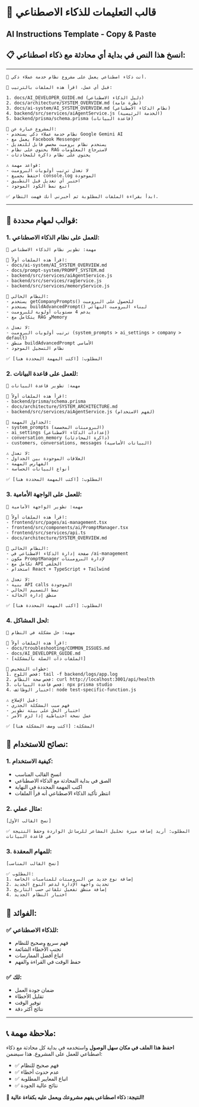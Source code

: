 # 🤖 قالب التعليمات للذكاء الاصطناعي
## AI Instructions Template - Copy & Paste

## 📋 **انسخ هذا النص في بداية أي محادثة مع ذكاء اصطناعي:**

---

```
🤖 أنت ذكاء اصطناعي يعمل على مشروع نظام خدمة عملاء ذكي.

📖 قبل أي عمل، اقرأ هذه الملفات بالترتيب:

1. docs/AI_DEVELOPER_GUIDE.md (دليل الذكاء الاصطناعي)
2. docs/architecture/SYSTEM_OVERVIEW.md (نظرة عامة)
3. docs/ai-system/AI_SYSTEM_OVERVIEW.md (نظام الذكاء الاصطناعي)
4. backend/src/services/aiAgentService.js (الخدمة الرئيسية)
5. backend/prisma/schema.prisma (قاعدة البيانات)

🎯 المشروع عبارة عن:
- نظام خدمة عملاء ذكي يستخدم Google Gemini AI
- يعمل مع Facebook Messenger
- يستخدم نظام برومبت مخصص قابل للتعديل
- يحتوي على نظام RAG لاسترجاع المعلومات
- يحتوي على نظام ذاكرة للمحادثات

⚠️ قواعد مهمة:
- لا تعدل ترتيب أولويات البرومبت
- احتفظ بجميع console.log الموجودة
- اختبر أي تعديل قبل التطبيق
- اتبع نمط الكود الموجود

✅ ابدأ بقراءة الملفات المطلوبة ثم أخبرني أنك فهمت النظام.
```

---

## 🎯 **قوالب لمهام محددة:**

### **1. للعمل على نظام الذكاء الاصطناعي:**
```
🤖 مهمة: تطوير نظام الذكاء الاصطناعي

📖 اقرأ هذه الملفات أولاً:
- docs/ai-system/AI_SYSTEM_OVERVIEW.md
- docs/prompt-system/PROMPT_SYSTEM.md  
- backend/src/services/aiAgentService.js
- backend/src/services/ragService.js
- backend/src/services/memoryService.js

🎯 النظام الحالي:
- يستخدم getCompanyPrompts() للحصول على البرومبت
- يستخدم buildAdvancedPrompt() لبناء البرومبت النهائي
- يدعم 4 مستويات أولوية للبرومبت
- يتكامل مع RAG وMemory

⚠️ لا تعدل:
- ترتيب أولويات البرومبت (system_prompts > ai_settings > company > default)
- منطق buildAdvancedPrompt الأساسي
- نظام التسجيل الموجود

✅ المطلوب: [اكتب المهمة المحددة هنا]
```

### **2. للعمل على قاعدة البيانات:**
```
🤖 مهمة: تطوير قاعدة البيانات

📖 اقرأ هذه الملفات أولاً:
- backend/prisma/schema.prisma
- docs/architecture/SYSTEM_ARCHITECTURE.md
- backend/src/services/aiAgentService.js (لفهم الاستخدام)

🎯 الجداول المهمة:
- system_prompts (البرومبتات المخصصة)
- ai_settings (إعدادات الذكاء الاصطناعي)
- conversation_memory (ذاكرة المحادثات)
- customers, conversations, messages (البيانات الأساسية)

⚠️ لا تعدل:
- العلاقات الموجودة بين الجداول
- الفهارس المهمة
- أنواع البيانات الحساسة

✅ المطلوب: [اكتب المهمة المحددة هنا]
```

### **3. للعمل على الواجهة الأمامية:**
```
🤖 مهمة: تطوير الواجهة الأمامية

📖 اقرأ هذه الملفات أولاً:
- frontend/src/pages/ai-management.tsx
- frontend/src/components/ai/PromptManager.tsx
- frontend/src/services/api.ts
- docs/architecture/SYSTEM_OVERVIEW.md

🎯 النظام الحالي:
- صفحة إدارة الذكاء الاصطناعي في /ai-management
- مكون PromptManager لإدارة البرومبتات
- تكامل مع API الخلفي
- استخدام React + TypeScript + Tailwind

⚠️ لا تعدل:
- بنية API calls الموجودة
- نمط التصميم الحالي
- منطق إدارة الحالة

✅ المطلوب: [اكتب المهمة المحددة هنا]
```

### **4. لحل المشاكل:**
```
🤖 مهمة: حل مشكلة في النظام

📖 اقرأ هذه الملفات أولاً:
- docs/troubleshooting/COMMON_ISSUES.md
- docs/AI_DEVELOPER_GUIDE.md
- [الملفات ذات الصلة بالمشكلة]

🎯 خطوات التشخيص:
1. فحص اللوج: tail -f backend/logs/app.log
2. فحص صحة النظام: curl http://localhost:3001/api/health
3. فحص قاعدة البيانات: npx prisma studio
4. اختبار الوظائف: node test-specific-function.js

⚠️ قبل الإصلاح:
- فهم سبب المشكلة الجذري
- اختبار الحل على بيئة تطوير
- عمل نسخة احتياطية إذا لزم الأمر

✅ المشكلة: [اكتب وصف المشكلة هنا]
```

## 📝 **نصائح للاستخدام:**

### **1. كيفية الاستخدام:**
- انسخ القالب المناسب
- الصق في بداية المحادثة مع الذكاء الاصطناعي
- اكتب المهمة المحددة في النهاية
- انتظر تأكيد الذكاء الاصطناعي أنه قرأ الملفات

### **2. مثال عملي:**
```
[نسخ القالب الأول]

✅ المطلوب: أريد إضافة ميزة تحليل المشاعر للرسائل الواردة وحفظ النتيجة في قاعدة البيانات
```

### **3. للمهام المعقدة:**
```
[نسخ القالب المناسب]

✅ المطلوب: 
1. إضافة نوع جديد من البرومبتات للمناسبات الخاصة
2. تحديث واجهة الإدارة لدعم النوع الجديد  
3. إضافة منطق تفعيل تلقائي حسب التاريخ
4. اختبار النظام الجديد
```

## 🎉 **الفوائد:**

### **✅ للذكاء الاصطناعي:**
- فهم سريع وصحيح للنظام
- تجنب الأخطاء الشائعة
- اتباع أفضل الممارسات
- حفظ الوقت في القراءة والفهم

### **✅ لك:**
- ضمان جودة العمل
- تقليل الأخطاء
- توفير الوقت
- نتائج أكثر دقة

---

## 📞 **ملاحظة مهمة:**

**احفظ هذا الملف في مكان سهل الوصول** واستخدمه في بداية كل محادثة مع ذكاء اصطناعي للعمل على المشروع. هذا سيضمن:

- ✅ فهم صحيح للنظام
- ✅ عدم حدوث أخطاء
- ✅ اتباع المعايير المطلوبة
- ✅ نتائج عالية الجودة

**🎯 النتيجة: ذكاء اصطناعي يفهم مشروعك ويعمل عليه بكفاءة عالية!**
